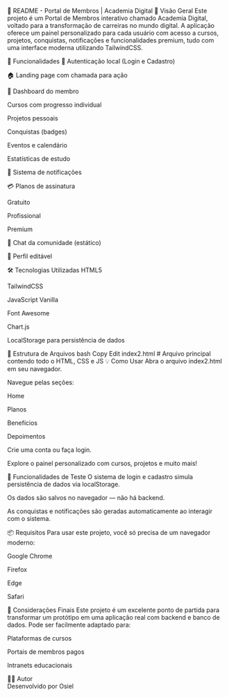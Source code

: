 📘 README - Portal de Membros | Academia Digital
📌 Visão Geral
Este projeto é um Portal de Membros interativo chamado Academia Digital, voltado para a transformação de carreiras no mundo digital. A aplicação oferece um painel personalizado para cada usuário com acesso a cursos, projetos, conquistas, notificações e funcionalidades premium, tudo com uma interface moderna utilizando TailwindCSS.

🚀 Funcionalidades
🔐 Autenticação local (Login e Cadastro)

🏠 Landing page com chamada para ação

💼 Dashboard do membro

Cursos com progresso individual

Projetos pessoais

Conquistas (badges)

Eventos e calendário

Estatísticas de estudo

🔔 Sistema de notificações

💳 Planos de assinatura

Gratuito

Profissional

Premium

💬 Chat da comunidade (estático)

👤 Perfil editável

🛠️ Tecnologias Utilizadas
HTML5

TailwindCSS

JavaScript Vanilla

Font Awesome

Chart.js

LocalStorage para persistência de dados

📂 Estrutura de Arquivos
bash
Copy
Edit
index2.html     # Arquivo principal contendo todo o HTML, CSS e JS
💡 Como Usar
Abra o arquivo index2.html em seu navegador.

Navegue pelas seções:

Home

Planos

Benefícios

Depoimentos

Crie uma conta ou faça login.

Explore o painel personalizado com cursos, projetos e muito mais!

🧪 Funcionalidades de Teste
O sistema de login e cadastro simula persistência de dados via localStorage.

Os dados são salvos no navegador — não há backend.

As conquistas e notificações são geradas automaticamente ao interagir com o sistema.

📦 Requisitos
Para usar este projeto, você só precisa de um navegador moderno:

Google Chrome

Firefox

Edge

Safari

📝 Considerações Finais
Este projeto é um excelente ponto de partida para transformar um protótipo em uma aplicação real com backend e banco de dados. Pode ser facilmente adaptado para:

Plataformas de cursos

Portais de membros pagos

Intranets educacionais

👨‍💻 Autor</br>
Desenvolvido por Osiel
